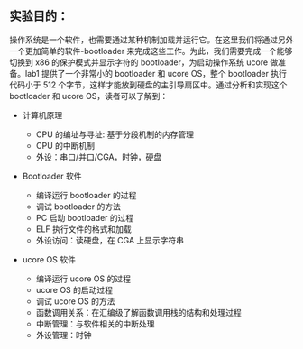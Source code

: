 ## 实验目的：

操作系统是一个软件，也需要通过某种机制加载并运行它。在这里我们将通过另外一个更加简单的软件-bootloader 来完成这些工作。为此，我们需要完成一个能够切换到 x86 的保护模式并显示字符的 bootloader，为启动操作系统 ucore 做准备。lab1 提供了一个非常小的 bootloader 和 ucore OS，整个 bootloader 执行代码小于 512 个字节，这样才能放到硬盘的主引导扇区中。通过分析和实现这个 bootloader 和 ucore OS，读者可以了解到：

- 计算机原理

  - CPU 的编址与寻址: 基于分段机制的内存管理
  - CPU 的中断机制
  - 外设：串口/并口/CGA，时钟，硬盘

- Bootloader 软件

  - 编译运行 bootloader 的过程
  - 调试 bootloader 的方法
  - PC 启动 bootloader 的过程
  - ELF 执行文件的格式和加载
  - 外设访问：读硬盘，在 CGA 上显示字符串

- ucore OS 软件
  - 编译运行 ucore OS 的过程
  - ucore OS 的启动过程
  - 调试 ucore OS 的方法
  - 函数调用关系：在汇编级了解函数调用栈的结构和处理过程
  - 中断管理：与软件相关的中断处理
  - 外设管理：时钟
